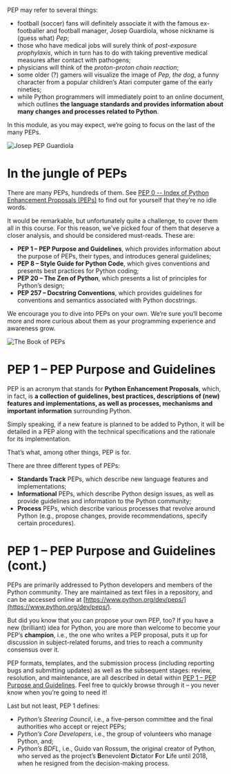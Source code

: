 PEP may refer to several things:

- football (soccer) fans will definitely associate it with the famous ex-footballer and football manager, Josep Guardiola, whose nickname is (guess what) _Pep_;
- those who have medical jobs will surely think of _post-exposure prophylaxis_, which in turn has to do with taking preventive medical measures after contact with pathogens;
- physicians will think of the _proton-proton chain reaction_;
- some older (?) gamers will visualize the image of _Pep, the dog_, a funny character from a popular children’s Atari computer game of the early nineties;
- while Python programmers will immediately point to an online document, which outlines **the language standards and provides information about many changes and processes related to Python**.

In this module, as you may expect, we’re going to focus on the last of the many PEPs.
  
![Josep PEP Guardiola](https://edube.org/uploads/media/default/0001/02/7ef9c409fed6856386a770482d2de40d5478ad0a.png)

# In the jungle of PEPs

There are many PEPs, hundreds of them. See [PEP 0 -- Index of Python Enhancement Proposals (PEPs)](https://www.python.org/dev/peps/) to find out for yourself that they’re no idle words.

It would be remarkable, but unfortunately quite a challenge, to cover them all in this course. For this reason, we’ve picked four of them that deserve a closer analysis, and should be considered must-reads. These are:

- **PEP 1 – PEP Purpose and Guidelines**, which provides information about the purpose of PEPs, their types, and introduces general guidelines;
- **PEP 8 – Style Guide for Python Code**, which gives conventions and presents best practices for Python coding;
- **PEP 20 – The Zen of Python**, which presents a list of principles for Python’s design;
- **PEP 257 – Docstring Conventions**, which provides guidelines for conventions and semantics associated with Python docstrings.

We encourage you to dive into PEPs on your own. We’re sure you‘ll become more and more curious about them as your programming experience and awareness grow.

![The Book of PEPs](https://edube.org/uploads/media/default/0001/02/aed1a95d2e3a33aaeaa871d760168936fe6b4f46.png)

# PEP 1 – PEP Purpose and Guidelines

PEP is an acronym that stands for **Python Enhancement Proposals**, which, in fact, is **a collection of guidelines, best practices, descriptions of (new) features and implementations, as well as processes, mechanisms and important information** surrounding Python.

Simply speaking, if a new feature is planned to be added to Python, it will be detailed in a PEP along with the technical specifications and the rationale for its implementation.

That’s what, among other things, PEP is for.

There are three different types of PEPs:

- **Standards Track** PEPs, which describe new language features and implementations;
- **Informational** PEPs, which describe Python design issues, as well as provide guidelines and information to the Python community;
- **Process** PEPs, which describe various processes that revolve around Python (e.g., propose changes, provide recommendations, specify certain procedures).

# PEP 1 – PEP Purpose and Guidelines (cont.)

PEPs are primarily addressed to Python developers and members of the Python community. They are maintained as text files in a repository, and can be accessed online at [https://www.python.org/dev/peps/](https://www.python.org/dev/peps/).

But did you know that you can propose your own PEP, too? If you have a new (brilliant) idea for Python, you are more than welcome to become your PEP’s **champion**, i.e., the one who writes a PEP proposal, puts it up for discussion in subject-related forums, and tries to reach a community consensus over it.

PEP formats, templates, and the submission process (including reporting bugs and submitting updates) as well as the subsequent stages: review, resolution, and maintenance, are all described in detail within [PEP 1 – PEP Purpose and Guidelines](https://www.python.org/dev/peps/pep-0001/#start-with-an-idea-for-python). Feel free to quickly browse through it – you never know when you’re going to need it!

Last but not least, PEP 1 defines:

- _Python’s Steering Council_, i.e., a five-person committee and the final authorities who accept or reject PEPs;
- _Python’s Core Developers_, i.e., the group of volunteers who manage Python, and;
- _Python’s BDFL_, i.e., Guido van Rossum, the original creator of Python, who served as the project’s **B**enevolent **D**ictator **F**or **L**ife until 2018, when he resigned from the decision-making process.

